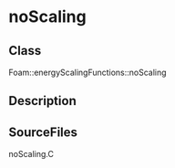 # noScaling 
## Class
Foam::energyScalingFunctions::noScaling

## Description


## SourceFiles
noScaling.C

